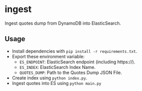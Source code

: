 # ingest

Ingest quotes dump from DynamoDB into ElasticSearch.

## Usage

- Install dependencies with `pip install -r requirements.txt`.
- Export these environment variable:
  - `ES_ENDPOINT`: ElasticSearch endpoint (including https://).
  - `ES_INDEX`: ElasticSearch Index Name.
  - `QUOTES_DUMP`: Path to the Quotes Dump JSON File.
- Create index using `python index.py`.
- Ingest quotes into ES using `python main.py`
